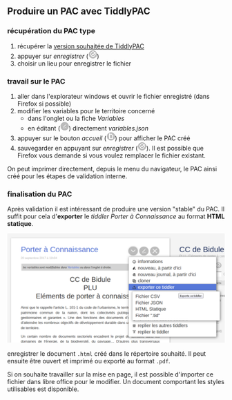 ## Produire un PAC avec TiddlyPAC
### récupération du PAC type
1. récupérer la [version souhaitée de TiddlyPAC][versions]
2. appuyer sur _enregistrer_ (![save][img-save])
3. choisir un lieu pour enregistrer le fichier

### travail sur le PAC
1. aller dans l'explorateur windows et ouvrir le fichier enregistré (dans Firefox si possible)
2. modifier les variables pour le territoire concerné
    * dans l'onglet ou la fiche _Variables_
    * en éditant (![edit][img-edit])
directement _variables.json_
3. appuyer sur le bouton _accueil_ (![accueil][img-home]) pour afficher le PAC créé
4. sauvegarder en appuyant sur _enregistrer_ (![save][img-save]). Il est possible que Firefox vous demande si vous voulez remplacer le fichier existant.

On peut imprimer directement, depuis le menu du navigateur, le PAC ainsi créé pour les étapes de validation interne.

### finalisation du PAC
Après validation il est intéressant de produire une version "stable" du PAC. Il suffit pour cela d'**exporter** le _tiddler Porter à Connaissance_ au format **HTML statique**.

![exporter le PAC][img-export]

enregistrer le document `.html` créé dans le répertoire souhaité. Il peut ensuite être ouvert et imprimé ou exporté au format `.pdf`.

Si on souhaite travailler sur la mise en page, il est possible d'importer ce fichier dans libre office pour le modifier. Un document comportant les styles utilisables est disponible.

[versions]: ./versions_de_tiddlypac.md

[img-save]: ../Commun/tiddlers/zDoc/images/$__doc_images_save_tw.png
[img-home]: ../Commun/tiddlers/zDoc/images/$__doc_images_home.png
[img-edit]: ../Commun/tiddlers/zDoc/images/$__doc_images_edit.png
[img-export]: ../Commun/tiddlers/zDoc/images/$__doc_images_export_pac.png
